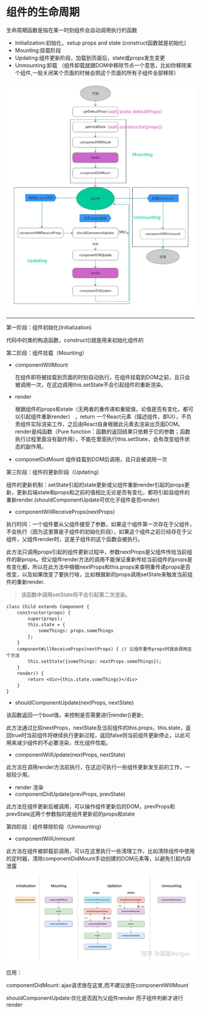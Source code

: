 # 组件的生命周期

生命周期函数是指在某一时刻组件会自动调用执行的函数

* Initialization:初始化，setup props and state (construct函数就是初始化)
* Mounting:挂载阶段
* Updating:组件更新阶段，加载到页面后，state或props发生变更
* Unmounting:卸载 （组件卸载就跟DOM中移除节点一个意思，比如你移除某个组件,一般关闭某个页面的时候会把这个页面的所有子组件全部移除）

![](assets/markdown-img-paste-20190329140857654.png)

---
第一阶段：组件初始化(Initialization)

代码中的类的构造函数，construct()就是用来初始化组件的


第二阶段：组件挂载（Mounting）

* componentWillMount

  在组件即将被挂载到页面的时刻自动执行。在组件挂载到DOM之前，且只会被调用一次，在这边调用this.setState不会引起组件的重新渲染。
* render

  根据组件的props和state（无两者的重传递和重赋值，论值是否有变化，都可以引起组件重新render） ，return 一个React元素（描述组件，即UI），不负责组件实际渲染工作，之后由React自身根据此元素去渲染出页面DOM。render是纯函数（Pure function：函数的返回结果只依赖于它的参数；函数执行过程里面没有副作用），不能在里面执行this.setState，会有改变组件状态的副作用。


* componetDidMount    组件挂载到DOM后调用，且只会被调用一次

第三阶段：组件的更新阶段（Updating）

  组件的更新机制：setState引起的state更新或父组件重新render引起的props更新，更新后端state和props和之前的值相比无论是否有变化，都将引起自组件的重新render.(shouldComponentUpdate可优化子组件是否render)

  * componentWillReceiveProps(nextProps)

  执行时间：一个组件要从父组件接受了参数，如果这个组件第一次存在于父组件，不会执行（因为这里算是子组件的初始化阶段），如果这个组件之前已经存在于父组件，父组件render时，这是子组件的这个函数会被执行。

  此方法只调用props引起的组件更新过程中，参数nextProps是父组件传给当前组件的新props。但父组件render方法的调用不能保证重新传给当前组件的props是有变化都，所以在此方法中根据nextProps和this.props来查明重传递props是否改变，以及如果改变了要执行啥，比如根据新的props调用setState来触发当前组件的重新render.
  >该函数中调用setState将不会引起第二次渲染。

  ```
  class Child extends Component {
      constructor(props) {
          super(props);
          this.state = {
              someThings: props.someThings
          };
      }
      componentWillReceiveProps(nextProps) { // 父组件重传props时就会调用这个方法
          this.setState({someThings: nextProps.someThings});
      }
      render() {
          return <div>{this.state.someThings}</div>
      }
  }

  ```

  * shouldComponentUpdate(nextProps, nextState)

  该函数返回一个bool值，来控制是否需要进行render()更新;

  此方法通过比较nextProps，nextState及当前组件的this.props，this.state，返回true时当前组件将继续执行更新过程，返回false则当前组件更新停止，以此可用来减少组件的不必要渲染，优化组件性能。

  * componentWillUpdate(nextProps, nextState)

  此方法在调用render方法前执行，在这边可执行一些组件更新发生前的工作，一般较少用。

  * render 渲染
  * componentDidUpdate(prevProps, prevState)

  此方法在组件更新后被调用，可以操作组件更新后的DOM，prevProps和prevState这两个参数指的是组件更新前的props和state


第四阶段：组件移除阶段（Unmounting）

  * componentWillUnmount

  此方法在组件被卸载前调用，可以在这里执行一些清理工作，比如清除组件中使用的定时器，清除componentDidMount手动创建的DOM元素等，以避免引起内存泄露


![](assets/markdown-img-paste-20190330051748976.png)



应用：

componentDidMount: ajax请求放在这里,而不建议放在componentWillMount

shouldComponentUpdate:优化是否因为父组件render 而子组件判断才进行render
